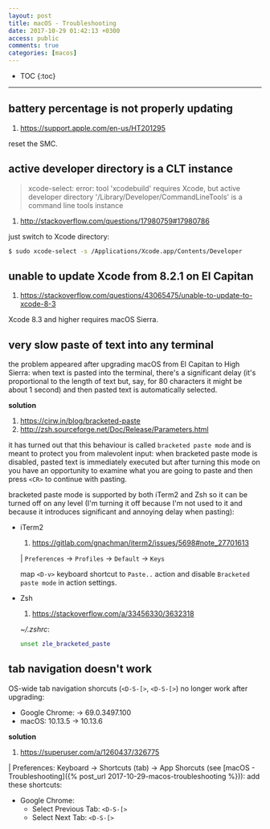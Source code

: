 ```yaml
---
layout: post
title: macOS - Troubleshooting
date: 2017-10-29 01:42:13 +0300
access: public
comments: true
categories: [macos]
---
```


<!-- more -->

* TOC
{:toc}
<hr>

battery percentage is not properly updating
-------------------------------------------

1. <https://support.apple.com/en-us/HT201295>

reset the SMC.

active developer directory is a CLT instance
--------------------------------------------

> xcode-select: error: tool 'xcodebuild' requires Xcode, but active developer
> directory '/Library/Developer/CommandLineTools' is a command line tools instance

1. <http://stackoverflow.com/questions/17980759#17980786>

just switch to Xcode directory:

```sh
$ sudo xcode-select -s /Applications/Xcode.app/Contents/Developer
```

unable to update Xcode from 8.2.1 on El Capitan
-----------------------------------------------

1. <https://stackoverflow.com/questions/43065475/unable-to-update-to-xcode-8-3>

Xcode 8.3 and higher requires macOS Sierra.

very slow paste of text into any terminal
-----------------------------------------

the problem appeared after upgrading macOS from El Capitan to High Sierra:
when text is pasted into the terminal, there's a significant delay (it's
proportional to the length of text but, say, for 80 characters it might be
about 1 second) and then pasted text is automatically selected.

**solution**

1. <https://cirw.in/blog/bracketed-paste>
2. <http://zsh.sourceforge.net/Doc/Release/Parameters.html>

it has turned out that this behaviour is called `bracketed paste mode`
and is meant to protect you from malevolent input: when bracketed paste
mode is disabled, pasted text is immediately executed but after turning
this mode on you have an opportunity to examine what you are going to
paste and then press `<CR>` to continue with pasting.

bracketed paste mode is supported by both iTerm2 and Zsh so it can be
turned off on any level (I'm turning it off because I'm not used to it
and because it introduces significant and annoying delay when pasting):

- iTerm2

  1. <https://gitlab.com/gnachman/iterm2/issues/5698#note_27701613>

  | `Preferences` → `Profiles` → `Default` → `Keys`

  map `<D-v>` keyboard shortcut to `Paste..` action and
  disable `Bracketed paste mode` in action settings.

- Zsh

  1. <https://stackoverflow.com/a/33456330/3632318>

  _~/.zshrc_:

  ```zsh
  unset zle_bracketed_paste
  ```

tab navigation doesn't work
---------------------------

OS-wide tab navigation shorcuts (`<D-S-[>`, `<D-S-[>`) no longer work
after upgrading:

- Google Chrome: → 69.0.3497.100
- macOS: 10.13.5 → 10.13.6

**solution**

1. <https://superuser.com/a/1260437/326775>

| Preferences: Keyboard → Shortcuts (tab) → App Shorcuts
(see [macOS - Troubleshooting]({% post_url 2017-10-29-macos-troubleshooting %})):
add these shortcuts:

- Google Chrome:
  - Select Previous Tab: `<D-S-[>`
  - Select Next Tab: `<D-S-[>`
